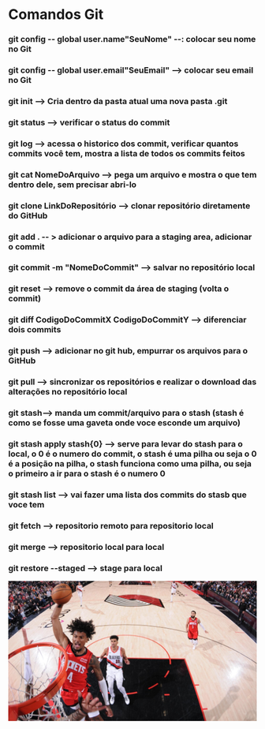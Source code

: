 <h1 id="head-spinning-html-css-gsap">Comandos Git</h1>

### git config -- global user.name"SeuNome" --: colocar seu nome no Git

### git config -- global user.email"SeuEmail" --> colocar seu email no Git

### git init --> Cria dentro da pasta atual uma nova pasta .git

### git status --> verificar o status do commit

### git log --> acessa o historico dos  commit, verificar quantos commits você tem, mostra a lista de todos os commits feitos

### git cat NomeDoArquivo --> pega um arquivo e mostra o que tem dentro dele, sem precisar abri-lo

### git clone LinkDoRepositório --> clonar repositório diretamente do GitHub

### git add . -- > adicionar o arquivo para a staging area, adicionar o commit

### git commit -m "NomeDoCommit" --> salvar no repositório local

### git reset --> remove o commit da área de staging (volta o commit)

### git diff CodigoDoCommitX CodigoDoCommitY --> diferenciar dois commits

### git push --> adicionar no git hub, empurrar os arquivos para o GitHub

### git pull --> sincronizar os repositórios e realizar o download das alterações no repositório local

### git stash--> manda um commit/arquivo para o stash (stash é como se fosse uma gaveta onde voce esconde um arquivo)

### git stash apply stash{0} --> serve para levar do stash para o local, o 0 é o numero do commit, o stash é uma pilha ou seja o 0 é a posição na pilha, o stash funciona como uma pilha, ou seja o primeiro a ir para o stash é o numero 0
### git stash list --> vai fazer uma lista dos commits do stasb que voce tem

### git fetch --> repositorio remoto para repositorio local

### git merge --> repositorio local para local

### git restore --staged --> stage para local

<p><img src="img/i.jpeg" alt=""></p>

